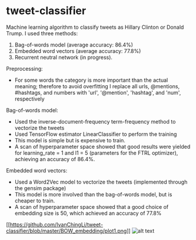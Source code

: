 # tweet-classifier
Machine learning algorithm to classify tweets as Hillary Clinton or Donald Trump. I used three methods:
1. Bag-of-words model (average accuracy: 86.4%)
2. Embedded word vectors (average accuracy: 77.8%)
3. Recurrent neutral network (in progress).

Preprocessing:
- For some words the category is more important than the actual meaning; therefore to avoid overfitting I replace all urls, @mentions, #hashtags, and numbers with 'url', '@mention', 'hashtag', and 'num', respectively

Bag-of-words model:
- Used the inverse-document-frequency term-frequency method to vectorize the tweets
- Used TensorFlow estimator LinearClassifier to perform the training
- This model is simple but is expensive to train.
- A scan of hyperparameter space showed that good results were yielded for learning_rate = 1 and l1 = 5 (parameters for the FTRL optimizer), achieving an accuracy of 86.4%.

Embedded word vectors:
- Used a Word2Vec model to vectorize the tweets (implemented through the gensim package)
- This model is more involved than the bag-of-words model, but is cheaper to train.
- A scan of hyperparameter space showed that a good choice of embedding size is 50, which achieved an accuracy of 77.8%

[[https://github.com/IvanChingLi/tweet-classifier/blob/master/BOW_embedding/plot1.png]]
![alt text](tweet-classifier/BOW_embedding/plot1.png)
